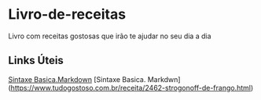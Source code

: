 # Livro-de-receitas
Livro com receitas gostosas que irão te ajudar no seu dia a dia 

## Links Úteis 
[Sintaxe Basica.Markdown](https://portalaltadefinicao.com/cestinha-de-churros-para-sorvete-receita-do-mais-voce-07-04/)
[Sintaxe Basica. Markdwn] (https://www.tudogostoso.com.br/receita/2462-strogonoff-de-frango.html)

